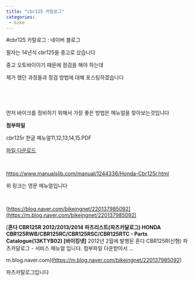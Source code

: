 ```yaml
---
title: "cbr125 카탈로그"
categories:
 - bike
---
```

#cbr125 카탈로그 : 네이버 블로그








필자는 14년식 cbr125을 중고로 샀습니다

중고 오토바이이기 때문에 점검을 해야 하는데

제가 했던 과정들과 정검 방법에 대해 포스팅하겠습니다

​

​

먼저 바이크를 정비하기 위해서 가장 좋은 방법은 메뉴얼을 찾아보는것입니다





 



**첨부파일**

cbr125r 한글 메뉴얼11,12,13,14,15.PDF

[파일 다운로드](https://download.blog.naver.com/open/1e8b02b1a5f3fa260ae589b987621561c1956d8cf3/ncnnx00Tcg_UEzYkqXiqY0q9lLC0RQADjbYK85nv3Mgg8iy_Lv-Rt6y8Ex4i-LASp5I8W21LwhVmV9gOZrI1kg/cbr125r%20%ED%95%9C%EA%B8%80%20%EB%A9%94%EB%89%B4%EC%96%BC11%2C12%2C13%2C14%2C15.PDF)




 



​

<https://www.manualslib.com/manual/1244336/Honda-Cbr125r.html>

위 링크는 영문 메뉴얼입니다

​

[https://blog.naver.com/bikeingnet/220137985092](https://m.blog.naver.com/bikeingnet/220137985092)





 



[**혼다 CBR125R 2012/2013/2014 파츠리스트(파츠카달로그) HONDA CBR125RWB/CBR125RC/CBR125RSC/CBR125RTC - Parts Catalogue(13KTYB02) [바이킹넷]**
2012년 2월에 발행된 혼다 CBR125R(신형) 파츠카달로그 - 서비스 매뉴얼 입니다. 첨부파일 다운받아서 ...


m.blog.naver.com](https://m.blog.naver.com/bikeingnet/220137985092)




 



파츠카탈로그입니다





 

